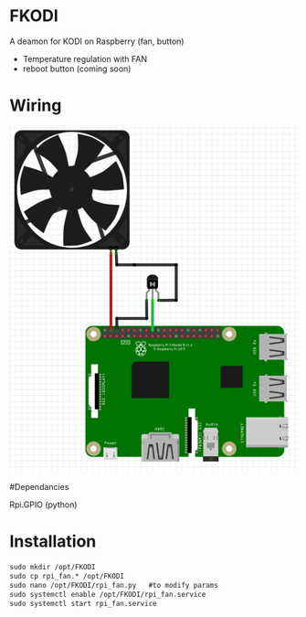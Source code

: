# FKODI
 A deamon for KODI on Raspberry (fan, button)

 * Temperature regulation with FAN
 * reboot button (coming soon)

# Wiring

![Wiring](./wiring.png)

#Dependancies

Rpi.GPIO (python)

# Installation

```
sudo mkdir /opt/FKODI
sudo cp rpi_fan.* /opt/FKODI
sudo nano /opt/FKODI/rpi_fan.py   #to modify params
sudo systemctl enable /opt/FKODI/rpi_fan.service
sudo systemctl start rpi_fan.service
```
